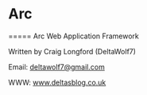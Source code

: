# Arc
=====
Arc Web Application Framework

Written by Craig Longford (DeltaWolf7)

Email: deltawolf7@gmail.com

WWW: www.deltasblog.co.uk
